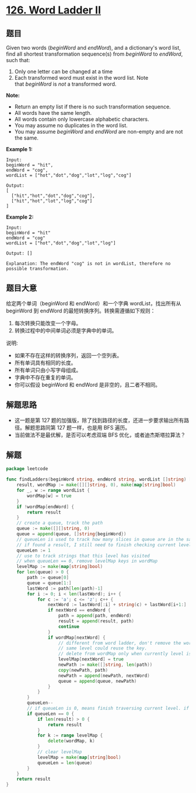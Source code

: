 # [126. Word Ladder II](https://leetcode.com/problems/word-ladder-ii/)


## 题目

Given two words (*beginWord* and *endWord*), and a dictionary's word list, find all shortest transformation sequence(s) from *beginWord* to *endWord*, such that:

1. Only one letter can be changed at a time
2. Each transformed word must exist in the word list. Note that *beginWord* is *not* a transformed word.

**Note:**

- Return an empty list if there is no such transformation sequence.
- All words have the same length.
- All words contain only lowercase alphabetic characters.
- You may assume no duplicates in the word list.
- You may assume *beginWord* and *endWord* are non-empty and are not the same.

**Example 1:**

    Input:
    beginWord = "hit",
    endWord = "cog",
    wordList = ["hot","dot","dog","lot","log","cog"]
    
    Output:
    [
      ["hit","hot","dot","dog","cog"],
      ["hit","hot","lot","log","cog"]
    ]

**Example 2:**

    Input:
    beginWord = "hit"
    endWord = "cog"
    wordList = ["hot","dot","dog","lot","log"]
    
    Output: []
    
    Explanation: The endWord "cog" is not in wordList, therefore no possible transformation.

## 题目大意

给定两个单词（beginWord 和 endWord）和一个字典 wordList，找出所有从 beginWord 到 endWord 的最短转换序列。转换需遵循如下规则：

1. 每次转换只能改变一个字母。
2. 转换过程中的中间单词必须是字典中的单词。

说明:

- 如果不存在这样的转换序列，返回一个空列表。
- 所有单词具有相同的长度。
- 所有单词只由小写字母组成。
- 字典中不存在重复的单词。
- 你可以假设 beginWord 和 endWord 是非空的，且二者不相同。



## 解题思路

- 这一题是第 127 题的加强版，除了找到路径的长度，还进一步要求输出所有路径。解题思路同第 127 题一样，也是用 BFS 遍历。
- 当前做法不是最优解，是否可以考虑双端 BFS 优化，或者迪杰斯塔拉算法？


## 解题

```go
package leetcode

func findLadders(beginWord string, endWord string, wordList []string) [][]string {
	result, wordMap := make([][]string, 0), make(map[string]bool)
	for _, w := range wordList {
		wordMap[w] = true
	}
	if !wordMap[endWord] {
		return result
	}
	// create a queue, track the path
	queue := make([][]string, 0)
	queue = append(queue, []string{beginWord})
	// queueLen is used to track how many slices in queue are in the same level
	// if found a result, I still need to finish checking current level cause I need to return all possible paths
	queueLen := 1
	// use to track strings that this level has visited
	// when queueLen == 0, remove levelMap keys in wordMap
	levelMap := make(map[string]bool)
	for len(queue) > 0 {
		path := queue[0]
		queue = queue[1:]
		lastWord := path[len(path)-1]
		for i := 0; i < len(lastWord); i++ {
			for c := 'a'; c <= 'z'; c++ {
				nextWord := lastWord[:i] + string(c) + lastWord[i+1:]
				if nextWord == endWord {
					path = append(path, endWord)
					result = append(result, path)
					continue
				}
				if wordMap[nextWord] {
					// different from word ladder, don't remove the word from wordMap immediately
					// same level could reuse the key.
					// delete from wordMap only when currently level is done.
					levelMap[nextWord] = true
					newPath := make([]string, len(path))
					copy(newPath, path)
					newPath = append(newPath, nextWord)
					queue = append(queue, newPath)
				}
			}
		}
		queueLen--
		// if queueLen is 0, means finish traversing current level. if result is not empty, return result
		if queueLen == 0 {
			if len(result) > 0 {
				return result
			}
			for k := range levelMap {
				delete(wordMap, k)
			}
			// clear levelMap
			levelMap = make(map[string]bool)
			queueLen = len(queue)
		}
	}
	return result
}

```